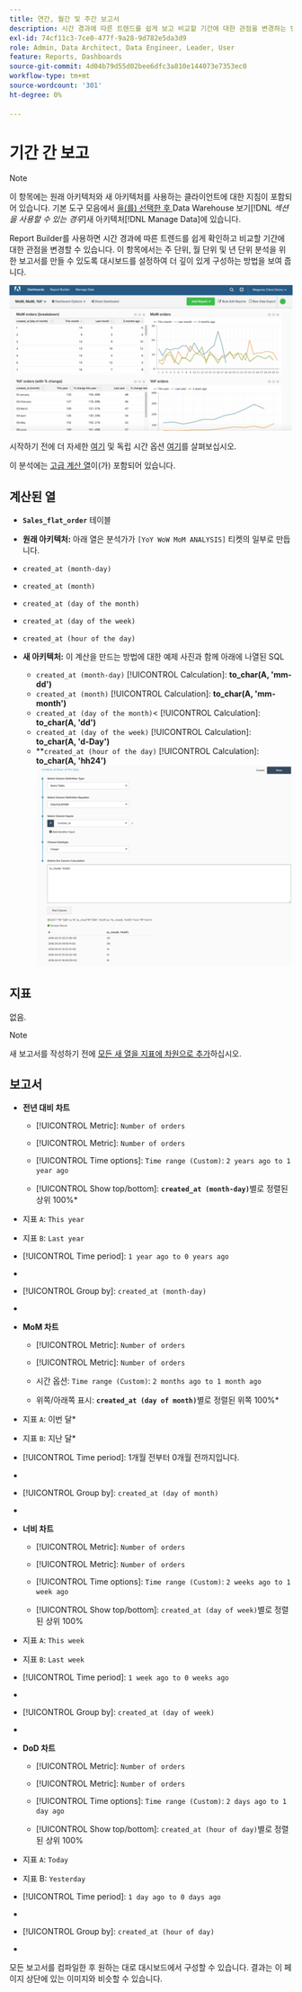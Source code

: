 ```yaml
---
title: 연간, 월간 및 주간 보고서
description: 시간 경과에 따른 트렌드를 쉽게 보고 비교할 기간에 대한 관점을 변경하는 방법에 대해 알아봅니다.
exl-id: 74cf11c3-7ce0-477f-9a28-9d782e5da3d9
role: Admin, Data Architect, Data Engineer, Leader, User
feature: Reports, Dashboards
source-git-commit: 4d04b79d55d02bee6dfc3a810e144073e7353ec0
workflow-type: tm+mt
source-wordcount: '301'
ht-degree: 0%

---
```


# 기간 간 보고

>[!NOTE]
>
>이 항목에는 원래 아키텍처와 새 아키텍처를 사용하는 클라이언트에 대한 지침이 포함되어 있습니다. 기본 도구 모음에서 [을(를) 선택한 후 ](../../administrator/account-management/new-architecture.md)Data Warehouse 보기&#x200B;[!DNL _섹션을 사용할 수 있는 경우_]&#x200B;새 아키텍처[!DNL Manage Data]에 있습니다.

Report Builder를 사용하면 시간 경과에 따른 트렌드를 쉽게 확인하고 비교할 기간에 대한 관점을 변경할 수 있습니다. 이 항목에서는 주 단위, 월 단위 및 년 단위 분석을 위한 보고서를 만들 수 있도록 대시보드를 설정하여 더 깊이 있게 구성하는 방법을 보여 줍니다.

![주별, 월별 및 연도별 비교를 보여 주는 대시보드](../../assets/Wow__mom__yoy.png)

시작하기 전에 더 자세한 [여기](../../tutorials/using-visual-report-builder.md) 및 독립 시간 옵션 [여기](../../tutorials/time-options-visual-rpt-bldr.md)를 살펴보십시오.

이 분석에는 [고급 계산 열](../data-warehouse-mgr/adv-calc-columns.md)이(가) 포함되어 있습니다.

## 계산된 열

* **`Sales_flat_order`** 테이블
* **원래 아키텍처:** 아래 열은 분석가가 `[YoY WoW MoM ANALYSIS]` 티켓의 일부로 만듭니다.
* `created_at (month-day)`
* `created_at (month)`
* `created_at (day of the month)`
* `created_at (day of the week)`
* `created_at (hour of the day)`

* **새 아키텍처:** 이 계산을 만드는 방법에 대한 예제 사진과 함께 아래에 나열된 SQL
   * `created_at (month-day)` [!UICONTROL Calculation]: **to_char(A, &#39;mm-dd&#39;)**
   * `created_at (month)` [!UICONTROL Calculation]: **to_char(A, &#39;mm-month&#39;)**
   * `created_at (day of the month)`&lt; [!UICONTROL Calculation]: **to_char(A, &#39;dd&#39;)**
   * `created_at (day of the week)` [!UICONTROL Calculation]: **to_char(A, &#39;d-Day&#39;)**
   * **`created_at (hour of the day)` [!UICONTROL Calculation]: **to_char(A, &#39;hh24&#39;)**
     ![Data Warehouse 관리자에서 계산된 열 인터페이스를 만듭니다](../../assets/new-arch-create-calc.png)

## 지표

없음.

>[!NOTE]
>
>새 보고서를 작성하기 전에 [모든 새 열을 지표에 차원으로 추가](../data-warehouse-mgr/manage-data-dimensions-metrics.md)하십시오.

## 보고서

* **전년 대비 차트**
   * [!UICONTROL Metric]: `Number of orders`

   * [!UICONTROL Metric]: `Number of orders`
   * [!UICONTROL Time options]: `Time range (Custom)`: `2 years ago to 1 year ago`

   * [!UICONTROL Show top/bottom]: **`created_at (month-day)`**&#x200B;별로 정렬된 상위 100%*

* 지표 `A`: `This year`
* 지표 `B`: `Last year`
* [!UICONTROL Time period]: `1 year ago to 0 years ago`
* 
  [!UICONTROL Interval]: `None`
* [!UICONTROL Group by]: `created_at (month-day)`
* 
  [!UICONTROL Chart Type]: `Line`

* **MoM 차트**
   * [!UICONTROL Metric]: `Number of orders`

   * [!UICONTROL Metric]: `Number of orders`
   * 시간 옵션: `Time range (Custom)`: `2 months ago to 1 month ago`

   * 위쪽/아래쪽 표시: **`created_at (day of month)`**&#x200B;별로 정렬된 위쪽 100%*

* 지표 `A`: 이번 달*
* 지표 `B`: 지난 달*
* [!UICONTROL Time period]: 1개월 전부터 0개월 전까지입니다.
* 
  [!UICONTROL Interval]: None
* [!UICONTROL Group by]: `created_at (day of month)`
* 
  [!UICONTROL Chart Type]: Line

* **너비 차트**
   * [!UICONTROL Metric]: `Number of orders`

   * [!UICONTROL Metric]: `Number of orders`
   * [!UICONTROL Time options]: `Time range (Custom)`: `2 weeks ago to 1 week ago`

   * [!UICONTROL Show top/bottom]: `created_at (day of week)`별로 정렬된 상위 100%

* 지표 `A`: `This week`
* 지표 `B`: `Last week`
* [!UICONTROL Time period]: `1 week ago to 0 weeks ago`
* 
  [!UICONTROL Interval]: `None`
* [!UICONTROL Group by]: `created_at (day of week)`
* 
  [!UICONTROL Chart Type]: `Line`

* **DoD 차트**
   * [!UICONTROL Metric]: `Number of orders`

   * [!UICONTROL Metric]: `Number of orders`
   * [!UICONTROL Time options]: `Time range (Custom)`: `2 days ago to 1 day ago`

   * [!UICONTROL Show top/bottom]: `created_at (hour of day)`별로 정렬된 상위 100%

* 지표 `A`: `Today`
* 지표 B: `Yesterday`
* [!UICONTROL Time period]: `1 day ago to 0 days ago`
* 
  [!UICONTROL Interval]: `None`
* [!UICONTROL Group by]: `created_at (hour of day)`
* 
  [!UICONTROL Chart Type]: `Line`

모든 보고서를 컴파일한 후 원하는 대로 대시보드에서 구성할 수 있습니다. 결과는 이 페이지 상단에 있는 이미지와 비슷할 수 있습니다.
